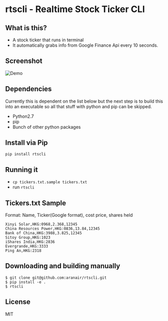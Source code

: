 rtscli - Realtime Stock Ticker CLI
===================================

## What is this?

- A stock ticker that runs in terminal
- It automatically grabs info from Google Finance Api every 10 seconds.

## Screenshot

![Demo](https://github.com/aranair/rtscli/blob/master/rtscli-demo.png?raw=true "Demo")

## Dependencies

Currently this is dependent on the list below but the next step is to build this into an executable so
all that stuff with python and pip can be skipped.

- Python2.7
- pip
- Bunch of other python packages

## Install via Pip

```
pip install rtscli
```

## Running it

- `cp tickers.txt.sample tickers.txt`
- run `rtscli`

## Tickers.txt Sample

Format: Name, Ticker(Google format), cost price, shares held

```
Xinyi Solar,HKG:0968,2.368,12345
China Resources Power,HKG:0836,13.84,12345
Bank of China,HKG:3988,3.825,12345
Sitoy Group,HKG:1023
iShares India,HKG:2836
Evergrande,HKG:3333
Ping An,HKG:2318
```

## Downloading and building manually

```
$ git clone git@github.com:aranair/rtscli.git
$ pip install -e .
$ rtscli
```

## License

MIT
